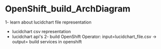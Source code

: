 # OpenShift_build_ArchDiagram


1- learn about lucidchart file representation
  - lucidchart csv representation
  - lucidchart api's
2- build OpenShift Operator: input=lucidchart_file.csv -> output= build services in openshift
